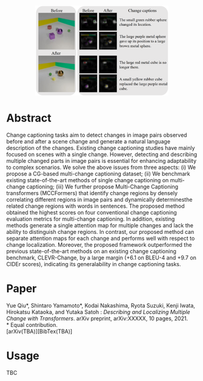 <div style="width:100%;text-align:center"><img src="image/MCCFormers_teaser.png" style="width:70%;max-width:500px;margin-left:auto;margin-right:auto;" /></div>

# Abstract
Change captioning tasks aim to detect changes in image pairs observed before and after a scene change and generate a natural language description of the changes. Existing change captioning studies have mainly focused on scenes with a single change. However, detecting and describing multiple changed parts in image pairs is essential for enhancing adaptability to complex scenarios. We solve the above issues from three aspects: (i) We propose a CG-based multi-change captioning dataset; (ii) We benchmark existing state-of-the-art methods of single change captioning on multi-change captioning; (iii) We further propose Multi-Change Captioning transformers (MCCFormers) that identify change regions by densely correlating different regions in image pairs and dynamically determinesthe related change regions with words in sentences. The proposed method obtained the highest scores on four conventional change captioning evaluation metrics for multi-change captioning. In addition, existing methods generate a single attention map for multiple changes and lack the ability to distinguish change regions. In contrast, our proposed method can separate attention maps for each change and performs well with respect to change localization. Moreover, the proposed framework outperformed the previous state-of-the-art methods on an existing change captioning benchmark, CLEVR-Change, by a large margin (+6.1 on BLEU-4 and +9.7 on CIDEr scores), indicating its generalability in change captioning tasks.

# Paper
Yue Qiu\*, Shintaro Yamamoto\*, Kodai Nakashima, Ryota Suzuki, Kenji Iwata, Hirokatsu Kataoka, and Yutaka Satoh : *Describing and Localizing Multiple Change with Transformers*. arXiv preprint, arXiv:XXXXX, 10 pages, 2021.  
\* Equal contribution.  
\[arXiv(TBA)\][BibTex(TBA)]

# Usage
TBC

